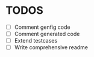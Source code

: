 # TODOS

- [ ] Comment genfig code
- [ ] Comment generated code
- [ ] Extend testcases
- [ ] Write comprehensive readme